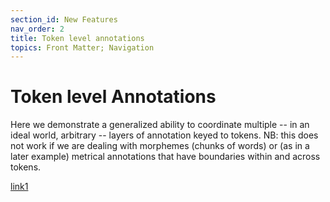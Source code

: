 ```yaml
---
section_id: New Features
nav_order: 2
title: Token level annotations
topics: Front Matter; Navigation
---
```


# Token level Annotations

Here we demonstrate a generalized ability to coordinate multiple -- in an ideal world, arbitrary -- layers of annotation keyed to tokens. NB: this does
not work if we are dealing with morphemes (chunks of words) or (as in a later example) metrical annotations that have boundaries within and across tokens.

[link1](https://beyond-translation.perseus.org/reader/urn:cts:greekLit:tlg0012.tlg001.perseus-grc2:1.1-1.7?mode=interlinear)
